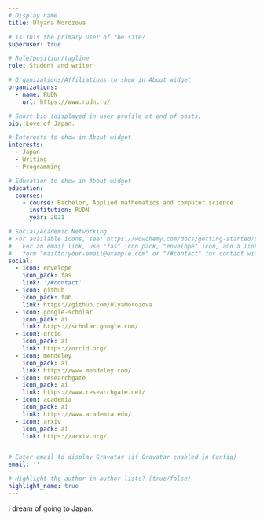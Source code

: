```yaml
---
# Display name
title: Ulyana Morozova

# Is this the primary user of the site?
superuser: true

# Role/position/tagline
role: Student and writer

# Organizations/Affiliations to show in About widget
organizations:
  - name: RUDN
    url: https://www.rudn.ru/

# Short bio (displayed in user profile at end of posts)
bio: Love of Japan.

# Interests to show in About widget
interests:
  - Japan
  - Writing
  - Programming

# Education to show in About widget
education:
  courses:
    - course: Bachelor, Applied mathematics and computer science
      institution: RUDN
      year: 2021

# Social/Academic Networking
# For available icons, see: https://wowchemy.com/docs/getting-started/page-builder/#icons
#   For an email link, use "fas" icon pack, "envelope" icon, and a link in the
#   form "mailto:your-email@example.com" or "/#contact" for contact widget.
social:
  - icon: envelope
    icon_pack: fas
    link: '/#contact'
  - icon: github
    icon_pack: fab
    link: https://github.com/UlyaMorozova
  - icon: google-scholar
    icon_pack: ai
    link: https://scholar.google.com/
  - icon: orcid
    icon_pack: ai
    link: https://orcid.org/
  - icon: mendeley
    icon_pack: ai
    link: https://www.mendeley.com/
  - icon: researchgate
    icon_pack: ai
    link: https://www.researchgate.net/
  - icon: academia
    icon_pack: ai
    link: https://www.academia.edu/
  - icon: arxiv
    icon_pack: ai
    link: https://arxiv.org/


# Enter email to display Gravatar (if Gravatar enabled in Config)
email: ''

# Highlight the author in author lists? (true/false)
highlight_name: true
---
```


I dream of going to Japan.

